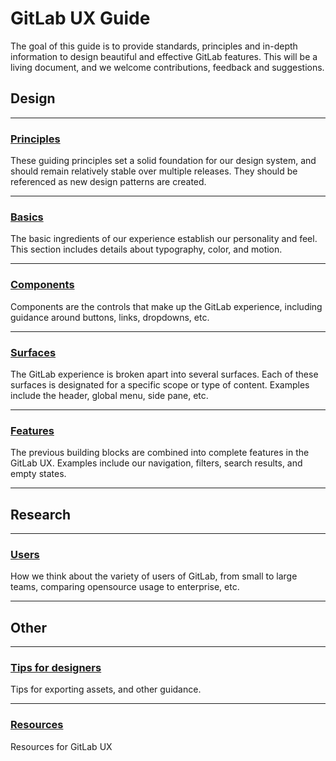 # GitLab UX Guide

The goal of this guide is to provide standards, principles and in-depth information to design beautiful and effective GitLab features. This will be a living document, and we welcome contributions, feedback and suggestions.

## Design

---

### [Principles](principles.md)
These guiding principles set a solid foundation for our design system, and should remain relatively stable over multiple releases. They should be referenced as new design patterns are created.

---

### [Basics](basics.md)
The basic ingredients of our experience establish our personality and feel. This section includes details about typography, color, and motion.

---

### [Components](components.md)
Components are the controls that make up the GitLab experience, including guidance around buttons, links, dropdowns, etc.

---

### [Surfaces](surfaces.md)
The GitLab experience is broken apart into several surfaces. Each of these surfaces is designated for a specific scope or type of content. Examples include the header, global menu, side pane, etc.

---

### [Features](features.md)
The previous building blocks are combined into complete features in the GitLab UX. Examples include our navigation, filters, search results, and empty states.

---

## Research

---

### [Users](users.md)
How we think about the variety of users of GitLab, from small to large teams, comparing opensource usage to enterprise, etc.

---

## Other

---

### [Tips for designers](tips.md)
Tips for exporting assets, and other guidance.

---

### [Resources](resources.md)
Resources for GitLab UX

